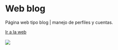 <h1>Web blog</h1>
<p>Página web tipo blog | manejo de perfiles y cuentas.</p>
<a href="">Ir a la web <br><br><img src="https://files.filebeam.xyz/egsVQ2.png"></a>
